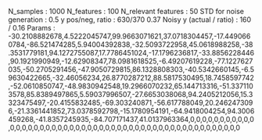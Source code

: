 N_samples                     : 1000
N_features                    : 100
N_relevant features           : 50
STD for noise generation      : 0.5
y pos/neg, ratio              : 630/370 0.37
Noisy y (actual / ratio)      : 160 / 0.16
Params                        : -30.2108882678,4.5222045747,99.9663071621,37.0718304457,-17.4490660784,-86.521474285,5.94004392838,-32.5093722958,45.0618988258,-38.3531779181,94.1272755087,17.7786451024,-17.1796236817,-33.8856228446,90.1921990949,-12.62908347,78.0981618525,-6.49207619228,-77.1227627035,-50.2705291456,-47.9050729815,86.1328808303,-40.5342660145,-6.59630422665,-32.46056234,26.8770287212,88.5817530495,18.7458597742,-52.0610850747,-48.9830942548,19.2966070232,65.144713316,-51.3371103578,85.8389497865,5.59037996507,-27.6653038068,94.2405212056,15.3323475497,-20.4155832485,-69.303240871,-56.617788049,20.2462473096,-21.3361441852,73.0378592798,-15.1780954191,-64.9418004254,94.3006459268,-41.8357245935,-84.707171437,41.0137963364,0,0,0,0,0,0,0,0,0,0,0,0,0,0,0,0,0,0,0,0,0,0,0,0,0,0,0,0,0,0,0,0,0,0,0,0,0,0,0,0,0,0,0,0,0,0,0,0,0,0
